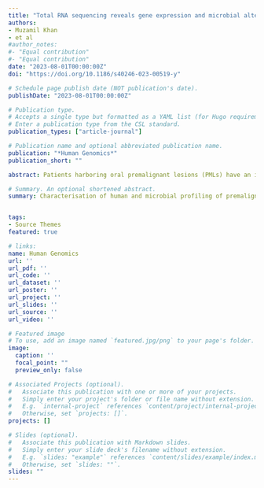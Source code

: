 ```yaml
---
title: "Total RNA sequencing reveals gene expression and microbial alterations shared by oral pre-malignant lesions and cancer"
authors:
- Muzamil Khan
- et al
#author_notes:
#- "Equal contribution"
#- "Equal contribution"
date: "2023-08-01T00:00:00Z"
doi: "https://doi.org/10.1186/s40246-023-00519-y"

# Schedule page publish date (NOT publication's date).
publishDate: "2023-08-01T00:00:00Z"

# Publication type.
# Accepts a single type but formatted as a YAML list (for Hugo requirements).
# Enter a publication type from the CSL standard.
publication_types: ["article-journal"]

# Publication name and optional abbreviated publication name.
publication: "*Human Genomics*"
publication_short: ""

abstract: Patients harboring oral premalignant lesions (PMLs) have an increased risk of developing oral squamous cell carcinoma (OSCC), but the underlying mechanisms driving transformation of PMLs to OSCC remain poorly understood. In this study, Khan et al., analyzed a newly generated dataset of gene expression and microbial profiles of oral tissues from patients diagnosed with PMLs from differing histopathological groups, including hyperkeratosis not reactive (HkNR) and dysplasia, comparing these profiles with OSCC and normal oral mucosa. Significant similarities between PMLs and OSCC were observed, with PMLs manifesting several cancer hallmarks, including oncogenic and immune pathways. The study also demonstrates associations between the abundance of multiple microbial species and PML groups, suggesting a potential contribution of the oral microbiome to the early stages of OSCC development. The study offers insights into the nature of the molecular, cellular and microbial heterogeneity of oral PMLs and suggests that molecular and clinical refinement of PMLs may provide opportunities for early disease detection and interception.

# Summary. An optional shortened abstract.
summary: Characterisation of human and microbial profiling of premalignant lesions of the oral cavity in comparison with oral cancers and healthy mucosa.


tags:
- Source Themes
featured: true

# links:
name: Human Genomics
url: ''
url_pdf: ''
url_code: ''
url_dataset: ''
url_poster: ''
url_project: ''
url_slides: ''
url_source: ''
url_video: ''

# Featured image
# To use, add an image named `featured.jpg/png` to your page's folder. 
image:
  caption: ''
  focal_point: ""
  preview_only: false

# Associated Projects (optional).
#   Associate this publication with one or more of your projects.
#   Simply enter your project's folder or file name without extension.
#   E.g. `internal-project` references `content/project/internal-project/index.md`.
#   Otherwise, set `projects: []`.
projects: []

# Slides (optional).
#   Associate this publication with Markdown slides.
#   Simply enter your slide deck's filename without extension.
#   E.g. `slides: "example"` references `content/slides/example/index.md`.
#   Otherwise, set `slides: ""`.
slides: ""
---
```

